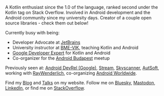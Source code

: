 A Kotlin enthusiast since the 1.0 of the language, ranked second under the Kotlin tag on Stack Overflow. Involved in Android development and the Android community since my university days. Creator of a couple open source libraries - check them out below!

Currently busy with being:

- Developer Advocate at [JetBrains](https://www.jetbrains.com/)
- University instructor at [BME-VIK](https://www.vik.bme.hu/), teaching Kotlin and Android
- [Google Developer Expert](https://developers.google.com/profile/u/zsmb13) for Kotlin and Android
- Co-organizer for the [Android Budapest](https://www.meetup.com/Android-Budapest/) meetup

Previously seen at: [Android DevRel (Google)](https://github.com/android), [Stream](https://github.com/GetStream), [Skyscanner](https://github.com/Skyscanner),  [AutSoft](https://github.com/AutSoft), working with [RayWenderlich](http://raywenderlich.com/), co-organizing [Android Worldwide](https://android-worldwide.com/).

Find my [Blog](https://zsmb.co/) and [Talks](https://zsmb.co/talks/) on my website. Follow me on [Bluesky](https://bsky.app/profile/zsmb.co), [Mastodon](https://androiddev.social/@zsmb13), [LinkedIn](https://www.linkedin.com/in/zsmb13/), or find me on [StackOverflow](https://stackoverflow.com/users/4465208/zsmb13).
